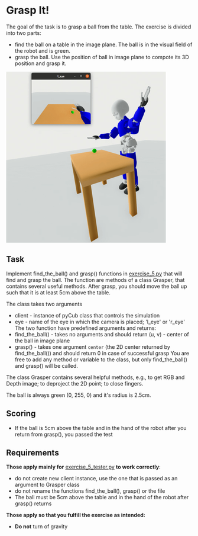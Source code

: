 # Grasp It!
The goal of the task is to grasp a ball from the table. The exercise is divided into two parts:  
 - find the ball on a table in the image plane. The ball is in the visual field of the robot and is green.
 - grasp the ball. Use the position of ball in image plane to compote its 3D position and grasp it.

![Grasp It!](https://raw.githubusercontent.com/rustlluk/pycub/master/exercises/exercise_5/exercise_5.gif)


## Task
Implement find_the_ball() and grasp() functions in [exercise_5.py](https://github.com/rustlluk/pycub/blob/master/exercises/exercise_5/exercise_5.py)
that will find and grasp the ball. The function are methods of a class Grasper, that contains several useful methods. 
After grasp, you should move the ball up such that it is at least 5cm above the table.

The class takes two arguments
   - client - instance of pyCub class that controls the simulation
   - eye - name of the eye in which the camera is placed; 'l_eye' or 'r_eye'
The two function have predefined arguments and returns:
   - find_the_ball() - takes no arguments and should return (u, v) - center of the ball in image plane
   - grasp() - takes one argument `center` (the 2D center returned by find_the_ball()) and should return 0 in case of successful grasp
You are free to add any method or variable to the class, but only find_the_ball() and grasp() will be called.

The class Grasper contains several helpful methods, e.g., to get RGB and Depth image; to deproject the 2D point; to close fingers.

The ball is always green (0, 255, 0) and it's radius is 2.5cm.

## Scoring
 - If the ball is 5cm above the table and in the hand of the robot after you return from grasp(), you passed the test

## Requirements
**Those apply mainly for** [exercise_5_tester.py](https://github.com/rustlluk/pycub/blob/master/exercises/exercise_5/exercise_5_tester.py) **to work correctly**:
  - do not create new client instance, use the one that is passed as an argument to Grasper class
  - do not rename the functions find_the_ball(), grasp() or the file
  - The ball must be 5cm above the table and in the hand of the robot after grasp() returns

**Those apply so that you fulfill the exercise as intended:**
  - **Do not** turn of gravity